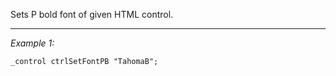 Sets P bold font of given HTML control.


---
*Example 1:*
```sqf
_control ctrlSetFontPB "TahomaB";
```